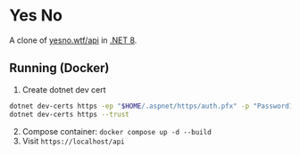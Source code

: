 # Yes No
A clone of [yesno.wtf/api](https://yesno.wtf/api) in [.NET 8](https://dotnet.microsoft.com/en-us/download).

## Running (Docker)
1. Create dotnet dev cert
```sh
dotnet dev-certs https -ep "$HOME/.aspnet/https/auth.pfx" -p "Password123!"
dotnet dev-certs https --trust
```
2. Compose container: `docker compose up -d --build`
3. Visit `https://localhost/api`
